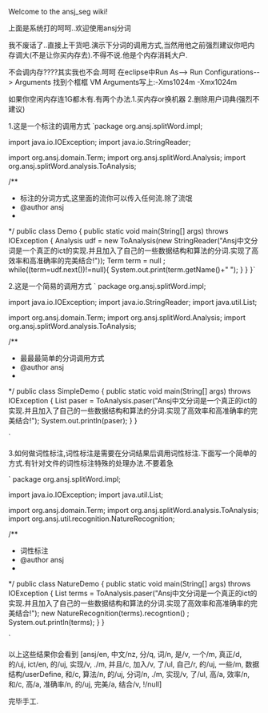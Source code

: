 Welcome to the ansj_seg wiki!

上面是系统打的呵呵..欢迎使用ansj分词


我不废话了..直接上干货吧.演示下分词的调用方式,当然用他之前强烈建议你吧内存调大(不是让你买内存去).不得不说.他是个内存消耗大户.

不会调内存????其实我也不会.呵呵
在eclipse中Run As--> Run Configurations--> Arguments 找到个框框 VM Arguments写上:-Xms1024m -Xmx1024m

如果你空闲内存连1G都木有.有两个办法.1.买内存or换机器 2.删除用户词典(强烈不建议)


1.这是一个标注的调用方式
`package org.ansj.splitWord.impl;

import java.io.IOException;
import java.io.StringReader;

import org.ansj.domain.Term;
import org.ansj.splitWord.Analysis;
import org.ansj.splitWord.analysis.ToAnalysis;

/**
 * 标注的分词方式,这里面的流你可以传入任何流.除了流氓
 * @author ansj
 *
 */
public class Demo {
	public static void main(String[] args) throws IOException {
		Analysis udf = new ToAnalysis(new StringReader("Ansj中文分词是一个真正的ict的实现.并且加入了自己的一些数据结构和算法的分词.实现了高效率和高准确率的完美结合!"));
		Term term = null ;
		while((term=udf.next())!=null){
			System.out.print(term.getName()+" ");
		}
	}
}`

2.这是一个简易的调用方式
`
package org.ansj.splitWord.impl;

import java.io.IOException;
import java.io.StringReader;
import java.util.List;

import org.ansj.domain.Term;
import org.ansj.splitWord.Analysis;
import org.ansj.splitWord.analysis.ToAnalysis;

/**
 * 最最最简单的分词调用方式
 * @author ansj
 *
 */
public class SimpleDemo {
	public static void main(String[] args) throws IOException {
		List<Term> paser = ToAnalysis.paser("Ansj中文分词是一个真正的ict的实现.并且加入了自己的一些数据结构和算法的分词.实现了高效率和高准确率的完美结合!");
		System.out.println(paser);
	}
}

`


3.如何做词性标注,词性标注是需要在分词结果后调用词性标注.下面写一个简单的方式.有针对文件的词性标注特殊的处理办法.不要着急

`
package org.ansj.splitWord.impl;

import java.io.IOException;
import java.util.List;

import org.ansj.domain.Term;
import org.ansj.splitWord.analysis.ToAnalysis;
import org.ansj.util.recognition.NatureRecognition;

/**
 * 词性标注
 * @author ansj
 *
 */
public class NatureDemo {
	public static void main(String[] args) throws IOException {
		List<Term> terms = ToAnalysis.paser("Ansj中文分词是一个真正的ict的实现.并且加入了自己的一些数据结构和算法的分词.实现了高效率和高准确率的完美结合!");
		new NatureRecognition(terms).recogntion() ;
		System.out.println(terms);
	}
}

`


以上这些结果你会看到
[ansj/en, 中文/nz, 分/q, 词/n, 是/v, 一个/m, 真正/d, 的/uj, ict/en, 的/uj, 实现/v, ./m, 并且/c, 加入/v, 了/ul, 自己/r, 的/uj, 一些/m, 数据结构/userDefine, 和/c, 算法/n, 的/uj, 分词/n, ./m, 实现/v, 了/ul, 高/a, 效率/n, 和/c, 高/a, 准确率/n, 的/uj, 完美/a, 结合/v, !/null]

完毕手工.